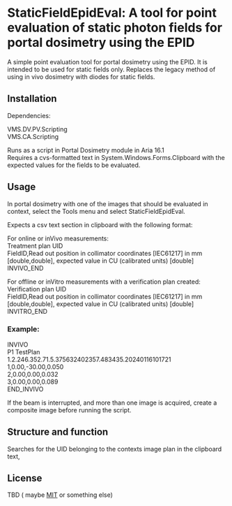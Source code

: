 # StaticFieldEpidEval: A tool for point evaluation of static photon fields for portal dosimetry using the EPID

A simple point evaluation tool for portal dosimetry using the EPID. It is intended to be used for static fields only.
Replaces the legacy method of using in vivo dosimetry with diodes for static fields.

## Installation

Dependencies:

VMS.DV.PV.Scripting   
VMS.CA.Scripting

Runs as a script in Portal Dosimetry module in Aria 16.1  
Requires a cvs-formatted text in System.Windows.Forms.Clipboard with the expected values for the fields to be evaluated.




## Usage

In portal dosimetry with one of the images that should be evaluated in context, select the Tools menu and select StaticFieldEpidEval.


Expects a csv text section in clipboard with the following format:

For online or inVivo measurements:  
Treatment plan UID  
FieldID,Read out position in collimator coordinates [IEC61217] in mm [double,double], expected value in CU (calibrated units) [double]  
INVIVO_END  

For offline or inVitro measurements with a verification plan created:  
Verification plan UID  
FieldID,Read out position in collimator coordinates [IEC61217] in mm [double,double], expected value in CU (calibrated units) [double]  
INVITRO_END  

### Example:  
INVIVO  
P1 TestPlan  
1.2.246.352.71.5.375632402357.483435.20240116101721  
1,0.00,-30.00,0.050  
2,0.00,0.00,0.032  
3,0.00,0.00,0.089  
END_INVIVO  


If the beam is interrupted, and more than one image is acquired, create a composite image before running the script.



## Structure and function




Searches for the UID belonging to the contexts image plan in the clipboard text, 





## License

TBD ( maybe [MIT](https://choosealicense.com/licenses/mit/) or something else)